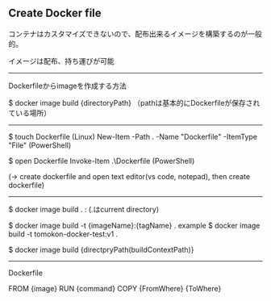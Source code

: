 ## Create Docker file

コンテナはカスタマイズできないので、配布出来るイメージを構築するのが一般的。

イメージは配布、持ち運びが可能

-----

Dockerfileからimageを作成する方法

$ docker image build {directoryPath} （pathは基本的にDockerfileが保存されている場所）

------

$ touch Dockerfile (Linux)
New-Item -Path . -Name "Dockerfile" -ItemType "File" (PowerShell)

$ open Dockerfile
Invoke-Item .\Dockerfile (PowerShell)

(-> create dockerfile and open text editor(vs code, notepad), then create dockerfile)

-----

$ docker image build . : (.はcurrent directory)

$ docker image build -t {imageName}:{tagName} .
example
 $ docker image build -t tomokon-docker-test:v1 .

$ docker image build {directpryPath(buildContextPath)}

-----
Dockerfile

FROM {image}
RUN {command}
COPY {FromWhere} {ToWhere}

